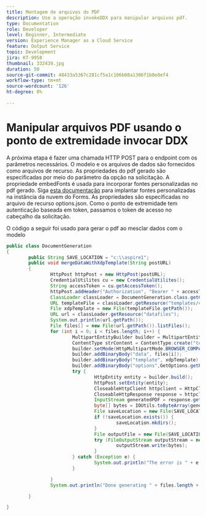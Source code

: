 ```yaml
---
title: Montagem de arquivos do PDF
description: Use a operação invokeDDX para manipular arquivos pdf.
type: Documentation
role: Developer
level: Beginner, Intermediate
version: Experience Manager as a Cloud Service
feature: Output Service
topic: Development
jira: KT-9958
thumbnail: 332439.jpg
duration: 50
source-git-commit: 48433a5367c281cf5a1c106b08a1306f1b0e8ef4
workflow-type: tm+mt
source-wordcount: '126'
ht-degree: 0%

---
```


# Manipular arquivos PDF usando o ponto de extremidade invocar DDX


A próxima etapa é fazer uma chamada HTTP POST para o endpoint com os parâmetros necessários. O modelo e os arquivos de dados são fornecidos como arquivos de recurso. As propriedades do pdf gerado são especificadas por meio do parâmetro da opção na solicitação. A propriedade embedFonts é usada para incorporar fontes personalizadas no pdf gerado. Siga [esta documentação](https://experienceleague.adobe.com/docs/experience-manager-learn/cloud-service/forms/developing-for-cloud-service/intellij-set-up.html?lang=pt-BR) para implantar fontes personalizadas na instância da nuvem do Forms. As propriedades são especificadas no arquivo de recurso options.json. Como o ponto de extremidade tem autenticação baseada em token, passamos o token de acesso no cabeçalho da solicitação.

O código a seguir foi usado para gerar o pdf ao mesclar dados com o modelo

```java
public class DocumentGeneration
{
        public String SAVE_LOCATION = "c:\\aspire1";
        public void mergeDataWithXdpTemplate(String postURL)
        {
                HttpPost httpPost = new HttpPost(postURL);
                CredentialUtilites cu = new CredentialUtilites();
                String accessToken = cu.getAccessToken();
                httpPost.addHeader("Authorization", "Bearer " + accessToken);
                ClassLoader classLoader = DocumentGeneration.class.getClassLoader();
                URL templateFile = classLoader.getResource("templates/custom_fonts.xdp");
                File xdpTemplate = new File(templateFile.getPath());
                URL url = classLoader.getResource("datafiles");
                System.out.println(url.getPath());
                File files[] = new File(url.getPath()).listFiles();
                for (int i = 0; i < files.length; i++) {
                        MultipartEntityBuilder builder = MultipartEntityBuilder.create();
                        ContentType strContent = ContentType.create("text/plain", Charset.forName("UTF-8"));
                        builder.setMode(HttpMultipartMode.BROWSER_COMPATIBLE);
                        builder.addBinaryBody("data", files[i]);
                        builder.addBinaryBody("template", xdpTemplate);
                        builder.addBinaryBody("options",GetOptions.getPDFOptions().getBytes(),ContentType.APPLICATION_JSON,"options"
                        try {
                                HttpEntity entity = builder.build();
                                httpPost.setEntity(entity);
                                CloseableHttpClient httpclient = HttpClients.createDefault();
                                CloseableHttpResponse response = httpclient.execute(httpPost);
                                InputStream generatedPDF = response.getEntity().getContent();
                                byte[] bytes = IOUtils.toByteArray(generatedPDF);
                                File saveLocation = new File(SAVE_LOCATION);
                                if (!saveLocation.exists()) {
                                        saveLocation.mkdirs();
                                }
                                File outputFile = new File(SAVE_LOCATION+File.separator+files[i].getName().replace("xml", "pdf"));
                                try (FileOutputStream outputStream = new FileOutputStream(outputFile)) {
                                        outputStream.write(bytes);
                                }
                        } catch (Exception e) {
                                System.out.println("The error is " + e.getMessage());
                        }

                }
                System.out.println("Done generating " + files.length + " files");

        }

}
```
